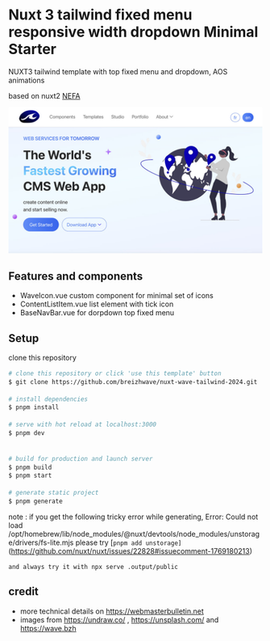 # Nuxt 3 tailwind fixed menu responsive width dropdown Minimal Starter

NUXT3 tailwind template with top fixed menu and dropdown, AOS animations

based on nuxt2 [NEFA](https://www.tailwindawesome.com/resources/nefa)

![Thumbnail](assets/img/illustrations/screenshot.jpg)

## Features and components 

- WaveIcon.vue custom component for minimal set of icons
- ContentListItem.vue list element with tick icon
- BaseNavBar.vue for dorpdown top fixed menu 

## Setup

clone this repository


```bash
# clone this repository or click 'use this template' button
$ git clone https://github.com/breizhwave/nuxt-wave-tailwind-2024.git

# install dependencies
$ pnpm install

# serve with hot reload at localhost:3000
$ pnpm dev


# build for production and launch server
$ pnpm build
$ pnpm start

# generate static project
$ pnpm generate
```

 note : if you get the following  tricky error while generating,
  Error: Could not load /opt/homebrew/lib/node_modules/@nuxt/devtools/node_modules/unstorage/drivers/fs-lite.mjs
  please try  [`pnpm add unstorage]` (https://github.com/nuxt/nuxt/issues/22828#issuecomment-1769180213)

    and always try it with npx serve .output/public 

## credit

- more technical details on https://webmasterbulletin.net 
- images from  https://undraw.co/ , https://unsplash.com/ and https://wave.bzh
